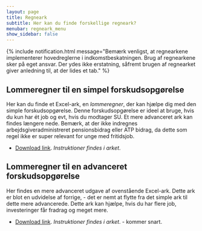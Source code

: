 ```yaml
---
layout: page
title: Regneark
subtitle: Her kan du finde forskellige regneark?
menubar: regneark_menu
show_sidebar: false
---
```


{% include notification.html message="Bemærk venligst, at regnearkene implementerer hovedreglerne i indkomstbeskatningen. Brug af regnearkene sker på eget ansvar. Der ydes ikke erstatning, såfremt brugen af regnearket giver anledning til, at der lides et tab." %}

## Lommeregner til en simpel forskudsopgørelse
Her kan du finde et Excel-ark, en *lommeregner*, der kan hjælpe dig med den simple forskudsopgørelse. Denne forskudsopgørelse er ideel at bruge, hvis du kun har ét job og evt, hvis du modtager SU. Et mere advanceret ark kan findes længere nede. Bemærk, at der ikke indregnes arbejdsgiveradministreret pensionsbidrag eller ATP bidrag, da dette som regel ikke er super relevant for unge med fritidsjob.

- [Download link](/assets/downloads/simpel_forskudsberegner-1.xlsx/). *Instruktioner findes i arket*.



## Lommeregner til en advanceret forskudsopgørelse
Her findes en mere advanceret udgave af ovenstående Excel-ark. Dette ark er blot en udvidelse af forrige, - det er nemt at flytte fra det simple ark til dette mere advancerede. Dette ark kan hjælpe, hvis du har flere job, investeringer får fradrag og meget mere.

- [Download link](). *Instruktioner findes i arket*. - kommer snart.
